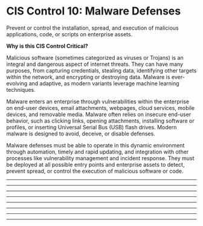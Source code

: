 # CIS Control 10: Malware Defenses

Prevent or control the installation, spread, and execution of malicious
applications, code, or scripts on enterprise assets.

**Why is this CIS Control Critical?**

Malicious software (sometimes categorized as viruses or Trojans) is an
integral and dangerous aspect of internet threats. They can have many
purposes, from capturing credentials, stealing data, identifying other
targets within the network, and encrypting or destroying data. Malware
is ever-evolving and adaptive, as modern variants leverage machine
learning techniques.

Malware enters an enterprise through vulnerabilities within the
enterprise on end-user devices, email attachments, webpages, cloud
services, mobile devices, and removable media. Malware often relies on
insecure end-user behavior, such as clicking links, opening attachments,
installing software or profiles, or inserting Universal Serial Bus (USB)
flash drives. Modern malware is designed to avoid, deceive, or disable
defenses.

Malware defenses must be able to operate in this dynamic environment
through automation, timely and rapid updating, and integration with
other processes like vulnerability management and incident response.
They must be deployed at all possible entry points and enterprise assets
to detect, prevent spread, or control the execution of malicious
software or code.

-------------------------------------------------------------------------
-------------------------------------------------------------------------
-------------------------------------------------------------------------
-------------------------------------------------------------------------
-------------------------------------------------------------------------
-------------------------------------------------------------------------
-------------------------------------------------------------------------
-------------------------------------------------------------------------
